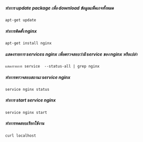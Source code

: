
##### ทำการ update package เพื่อ download ข้อมูลแพ็คเกจทั้งหมด

    apt-get update

##### ทำการติดตั้ง nginx 

    apt-get install nginx

##### แสดงรายการ services nginx เพื่อตรวจสอบว่ามี service ของ nginx หรือเปล่า

    แสดงรายการ service  --status-all | grep nginx

##### ทำการตรวจสอบสถานะ service nginx 

    service nginx status

##### ทำการ start service nginx

    service nginx start

##### ทำการทดสอบเรียกใช้งาน

    curl localhost
